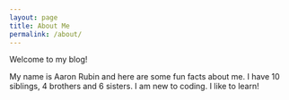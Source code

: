 ```yaml
---
layout: page
title: About Me
permalink: /about/
---
```


Welcome to my blog!

My name is Aaron Rubin and here are some fun facts about me. I have 10 siblings, 4 brothers and 6 sisters. I am new to coding. I like to learn!